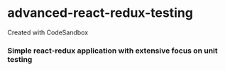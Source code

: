 # advanced-react-redux-testing
Created with CodeSandbox

### Simple react-redux application with extensive focus on unit testing

